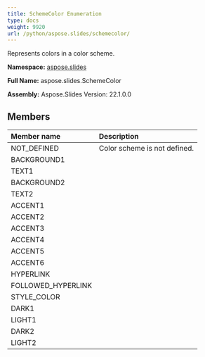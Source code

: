 ```yaml
---
title: SchemeColor Enumeration
type: docs
weight: 9920
url: /python/aspose.slides/schemecolor/
---
```


Represents colors in a color scheme.

**Namespace:** [aspose.slides](/python/aspose.slides/)

**Full Name:** aspose.slides.SchemeColor

**Assembly:**  Aspose.Slides Version: 22.1.0.0

## **Members**
|**Member name**|**Description**|
| :- | :- |
|NOT_DEFINED|Color scheme is not defined.|
|BACKGROUND1||
|TEXT1||
|BACKGROUND2||
|TEXT2||
|ACCENT1||
|ACCENT2||
|ACCENT3||
|ACCENT4||
|ACCENT5||
|ACCENT6||
|HYPERLINK||
|FOLLOWED_HYPERLINK||
|STYLE_COLOR||
|DARK1||
|LIGHT1||
|DARK2||
|LIGHT2||
